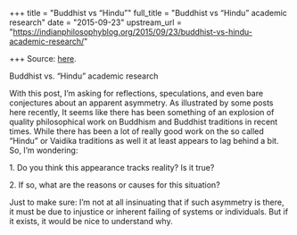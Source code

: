 +++
title = "Buddhist vs “Hindu”"
full_title = "Buddhist vs “Hindu” academic research"
date = "2015-09-23"
upstream_url = "https://indianphilosophyblog.org/2015/09/23/buddhist-vs-hindu-academic-research/"

+++
Source: [here](https://indianphilosophyblog.org/2015/09/23/buddhist-vs-hindu-academic-research/).

Buddhist vs. “Hindu” academic research

With this post, I’m asking for reflections, speculations, and even bare
conjectures about an apparent asymmetry. As illustrated by some posts
here recently, It seems like there has been something of an explosion of
quality philosophical work on Buddhism and Buddhist traditions in recent
times. While there has been a lot of really good work on the so called
“Hindu” or Vaidika traditions as well it at least appears to lag behind
a bit. So, I’m wondering:

1\. Do you think this appearance tracks reality? Is it true?

2\. If so, what are the reasons or causes for this situation?

Just to make sure: I’m not at all insinuating that if such asymmetry is
there, it must be due to injustice or inherent failing of systems or
individuals. But if it exists, it would be nice to understand why.
